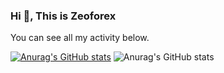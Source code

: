### Hi 👋, This is Zeoforex
You can see all my activity below.


[![Anurag's GitHub stats](https://github-readme-stats.vercel.app/api?username=Zeoforex)](https://github.com/anuraghazra/github-readme-stats)
![Anurag's GitHub stats](https://github-readme-stats.vercel.app/api?username=Zeoforex&show_icons=true&theme=radical)
<!--
**Zeoforex/Zeoforex** is a ✨ _special_ ✨ repository because its `README.md` (this file) appears on your GitHub profile.


